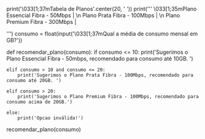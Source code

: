 print('\033[1;37mTabela de Planos'.center(20, ' '))
print('''
\033[1;35mPlano Essencial Fibra - 50Mbps | \n
Plano Prata Fibra - 100Mbps    | \n
Plano Premium Fibra - 300Mbps  |

''')
consumo = float(input('\033[1;37mQual a média de consumo mensal em GB?'))

def recomendar_plano(consumo):
    if consumo <= 10:
        print('Sugerimos o Plano Essencial Fibra - 50mbps, recomendado para consumo até 10GB. ')

    elif consumo > 10 and consumo <= 20:
        print('Sugerimos o Plano Prata Fibra - 100Mbps, recomendado para consumo até 20GB. ')

    elif consumo > 20:
        print('Sugerimos o Plano Premium Fibra - 100Mbps, recomendado para consumo acima de 20GB.')

    else:
        print('Opcao inválida!')


recomendar_plano(consumo)
